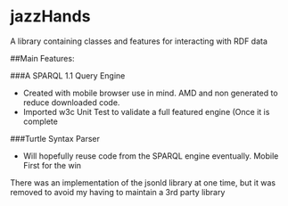 jazzHands
====================

A library containing classes and features for interacting with RDF data

##Main Features:

###A SPARQL 1.1 Query Engine
* Created with mobile browser use in mind.  AMD and non generated to reduce downloaded code.
* Imported w3c Unit Test to validate a full featured engine (Once it is complete

###Turtle Syntax Parser
* Will hopefully reuse code from the SPARQL engine eventually.  Mobile First for the win

There was an implementation of the jsonld library at one time, but it was removed to avoid my having to maintain a 3rd party library